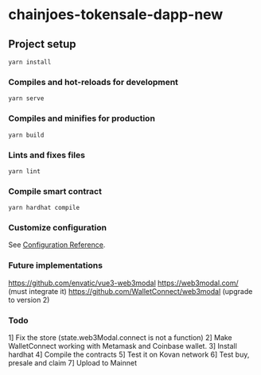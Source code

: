 # chainjoes-tokensale-dapp-new

## Project setup
```
yarn install
```

### Compiles and hot-reloads for development
```
yarn serve
```

### Compiles and minifies for production
```
yarn build
```

### Lints and fixes files
```
yarn lint
```

### Compile smart contract
```
yarn hardhat compile
```

### Customize configuration
See [Configuration Reference](https://cli.vuejs.org/config/).

### Future implementations
https://github.com/envatic/vue3-web3modal
https://web3modal.com/ (must integrate it)
https://github.com/WalletConnect/web3modal (upgrade to version 2)

### Todo
1] Fix the store (state.web3Modal.connect is not a function)
2] Make WalletConnect working with Metamask and Coinbase wallet.
3] Install hardhat
4] Compile the contracts 
5] Test it on Kovan network
6] Test buy, presale and claim
7] Upload to Mainnet